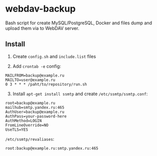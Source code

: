 # webdav-backup

Bash script for create MySQL/PostgreSQL, Docker and files dump and upload them via to WebDAV server.

## Install 

1. Create `config.sh` and `include.list` files

2. Add `crontab -e` config:
```
MAILFROM=backup@example.ru
MAILTO=user@example.ru
0 3 * * * /paht/to/repository/run.sh
```

3. Install `apt-get install ssmtp` and create `/etc/ssmtp/ssmtp.conf`:
```
root=backup@example.ru
mailhub=smtp.yandex.ru:465
AuthUser=backup@example.ru
AuthPass=your-password-here
AuthMethod=LOGIN
FromLineOverride=NO
UseTLS=YES
```

`/etc/ssmtp/revaliases`:
```
root:backup@example.ru:smtp.yandex.ru:465
```
